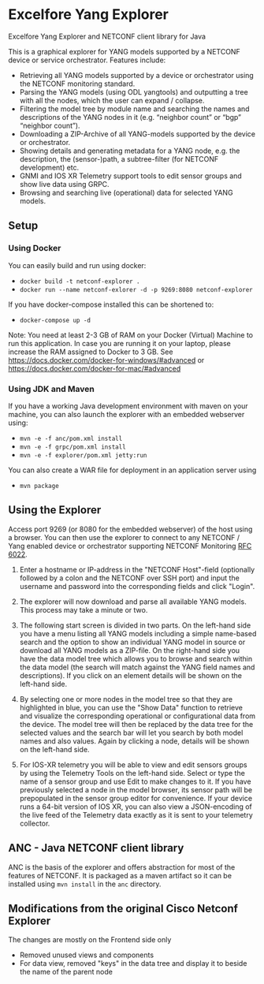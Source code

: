 # Excelfore Yang Explorer
Excelfore Yang Explorer and NETCONF client library for Java

This is a graphical explorer for YANG models supported by a NETCONF device or service orchestrator. Features include:
* Retrieving all YANG models supported by a device or orchestrator using the NETCONF monitoring standard.
* Parsing the YANG models (using ODL yangtools) and outputting a tree with all the nodes, which the user can expand / collapse.
* Filtering the model tree by module name and searching the names and descriptions of the YANG nodes in it (e.g. “neighbor count” or “bgp” “neighbor count”).
* Downloading a ZIP-Archive of all YANG-models supported by the device or orchestrator.
* Showing details and generating metadata for a YANG node, e.g. the description, the (sensor-)path, a subtree-filter (for NETCONF development) etc.
* GNMI and IOS XR Telemetry support tools to edit sensor groups and show live data using GRPC.
* Browsing and searching live (operational) data for selected YANG models.

## Setup
### Using Docker

You can easily build and run using docker:
* `docker build -t netconf-explorer .`
* `docker run --name netconf-exlorer -d -p 9269:8080 netconf-explorer`

If you have docker-compose installed this can be shortened to:
* `docker-compose up -d`

Note: You need at least 2-3 GB of RAM on your Docker (Virtual) Machine to run this application. In case you are running it on your
laptop, please increase the RAM assigned to Docker to 3 GB. See https://docs.docker.com/docker-for-windows/#advanced or
https://docs.docker.com/docker-for-mac/#advanced


### Using JDK and Maven
If you have a working Java development environment with maven on your machine, you can also launch the explorer with an embedded webserver using:
* `mvn -e -f anc/pom.xml install`
* `mvn -e -f grpc/pom.xml install`
* `mvn -e -f explorer/pom.xml jetty:run`

You can also create a WAR file for deployment in an application server using
* `mvn package`

## Using the Explorer

Access port 9269 (or 8080 for the embedded webserver) of the host using a browser. You can then use the explorer to connect to any NETCONF / Yang
enabled device or orchestrator supporting NETCONF Monitoring [RFC 6022](https://tools.ietf.org/html/rfc6022).

1. Enter a hostname or IP-address in the "NETCONF Host"-field (optionally followed by a colon and the NETCONF over SSH port) and input the username and password into the corresponding fields and click "Login". 

2. The explorer will now download and parse all available YANG models. This process may take a minute or two.

3. The following start screen is divided in two parts. On the left-hand side you have a menu listing all YANG models including a simple name-based search and the option to show an individual YANG model in source or download all YANG models as a ZIP-file. On the right-hand side you have the data model tree which allows you to browse and search within the data model (the search will match against the YANG field names and descriptions). If you click on an element details will be shown on the left-hand side.

4. By selecting one or more nodes in the model tree so that they are highlighted in blue, you can use the "Show Data" function to retrieve and visualize the corresponding operational or configurational data from the device. The model tree will then be replaced by the data tree for the selected values and the search bar will let you search by both model names and also values. Again by clicking a node, details will be shown on the left-hand side.

5. For IOS-XR telemetry you will be able to view and edit sensors groups by using the Telemetry Tools on the left-hand side. Select or type the name of a sensor group and use Edit to make changes to it. If you have previously selected a node in the model browser, its sensor path will be prepopulated in the sensor group editor for convenience. If your device runs a 64-bit version of IOS XR, you can also view a JSON-encoding of the live feed of the Telemetry data exactly as it is sent to your telemetry collector.



## ANC - Java NETCONF client library
ANC is the basis of the explorer and offers abstraction for most of the features of NETCONF.
It is packaged as a maven artifact so it can be installed using `mvn install` in the `anc` directory. 

## Modifications from the original Cisco Netconf Explorer
The changes are mostly on the Frontend side only
 - Removed unused views and components
 - For data view, removed "keys" in the data tree and display it to beside the name of the parent node
